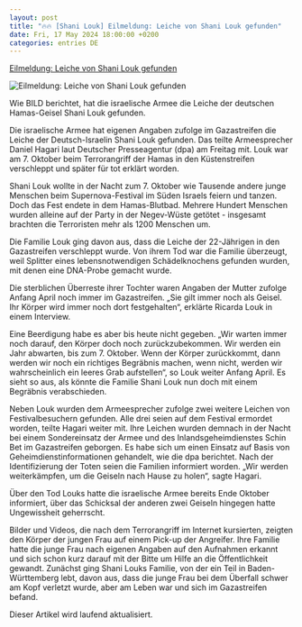 ```yaml
---
layout: post
title: "🔥🔥 [Shani Louk] Eilmeldung: Leiche von Shani Louk gefunden"
date: Fri, 17 May 2024 18:00:00 +0200
categories: entries DE
---
```

[Eilmeldung: Leiche von Shani Louk gefunden](https://www.schwaebische.de/politik/eilmeldung-leiche-von-shani-louk-gefunden-2537357)

![Eilmeldung: Leiche von Shani Louk gefunden](https://cdn.schwaebische.de/2023/10/09/74782b9e-1080-4a1a-a3b5-31b96f7e58a1.jpeg)

Wie BILD berichtet, hat die israelische Armee die Leiche der deutschen Hamas-Geisel Shani Louk gefunden.

Die israelische Armee hat eigenen Angaben zufolge im Gazastreifen die Leiche der Deutsch-Israelin Shani Louk gefunden. Das teilte Armeesprecher Daniel Hagari laut Deutscher Presseagentur (dpa) am Freitag mit. Louk war am 7. Oktober beim Terrorangriff der Hamas in den Küstenstreifen verschleppt und später für tot erklärt worden.

Shani Louk wollte in der Nacht zum 7. Oktober wie Tausende andere junge Menschen beim Supernova-Festival im Süden Israels feiern und tanzen. Doch das Fest endete in dem Hamas-Blutbad. Mehrere Hundert Menschen wurden alleine auf der Party in der Negev-Wüste getötet - insgesamt brachten die Terroristen mehr als 1200 Menschen um.

Die Familie Louk ging davon aus, dass die Leiche der 22-Jährigen in den Gazastreifen verschleppt wurde. Von ihrem Tod war die Familie überzeugt, weil Splitter eines lebensnotwendigen Schädelknochens gefunden wurden, mit denen eine DNA-Probe gemacht wurde.

Die sterblichen Überreste ihrer Tochter waren Angaben der Mutter zufolge Anfang April noch immer im Gazastreifen. „Sie gilt immer noch als Geisel. Ihr Körper wird immer noch dort festgehalten“, erklärte Ricarda Louk in einem Interview.

Eine Beerdigung habe es aber bis heute nicht gegeben. „Wir warten immer noch darauf, den Körper doch noch zurückzubekommen. Wir werden ein Jahr abwarten, bis zum 7. Oktober. Wenn der Körper zurückkommt, dann werden wir noch ein richtiges Begräbnis machen, wenn nicht, werden wir wahrscheinlich ein leeres Grab aufstellen“, so Louk weiter Anfang April. Es sieht so aus, als könnte die Familie Shani Louk nun doch mit einem Begräbnis verabschieden.

Neben Louk wurden dem Armeesprecher zufolge zwei weitere Leichen von Festivalbesuchern gefunden. Alle drei seien auf dem Festival ermordet worden, teilte Hagari weiter mit. Ihre Leichen wurden demnach in der Nacht bei einem Sondereinsatz der Armee und des Inlandsgeheimdienstes Schin Bet im Gazastreifen geborgen. Es habe sich um einen Einsatz auf Basis von Geheimdienstinformationen gehandelt, wie die dpa berichtet. Nach der Identifizierung der Toten seien die Familien informiert worden. „Wir werden weiterkämpfen, um die Geiseln nach Hause zu holen“, sagte Hagari.

Über den Tod Louks hatte die israelische Armee bereits Ende Oktober informiert, über das Schicksal der anderen zwei Geiseln hingegen hatte Ungewissheit geherrscht.

Bilder und Videos, die nach dem Terrorangriff im Internet kursierten, zeigten den Körper der jungen Frau auf einem Pick-up der Angreifer. Ihre Familie hatte die junge Frau nach eigenen Angaben auf den Aufnahmen erkannt und sich schon kurz darauf mit der Bitte um Hilfe an die Öffentlichkeit gewandt. Zunächst ging Shani Louks Familie, von der ein Teil in Baden-Württemberg lebt, davon aus, dass die junge Frau bei dem Überfall schwer am Kopf verletzt wurde, aber am Leben war und sich im Gazastreifen befand.

Dieser Artikel wird laufend aktualisiert.


